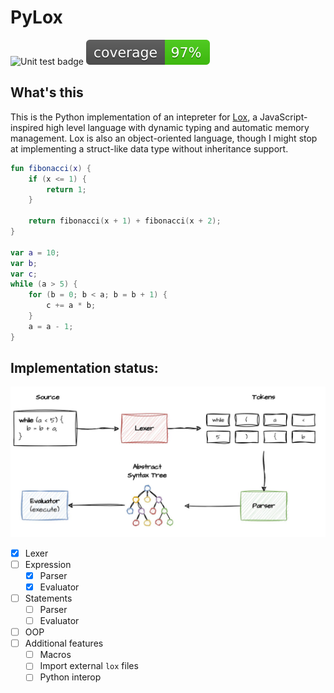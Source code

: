 # PyLox 

![Unit test badge](https://github.com/hungngocphat01/py3lox/actions/workflows/tests.yml/badge.svg)
![Coverage badge](coverage.svg)

## What's this 

This is the Python implementation of an intepreter for [Lox](https://craftinginterpreters.com/the-lox-language.html), a JavaScript-inspired high level language with dynamic typing and automatic memory management. Lox is also an object-oriented language, though I might stop at implementing a struct-like data type without inheritance support.

```kotlin
fun fibonacci(x) {
    if (x <= 1) {
        return 1;
    }

    return fibonacci(x + 1) + fibonacci(x + 2);
}

var a = 10;
var b;
var c;
while (a > 5) {
    for (b = 0; b < a; b = b + 1) {
        c += a * b;
    }
    a = a - 1;
}
```

## Implementation status:

![Pipeline](images/pipeline.jpg)

- [x] Lexer 
- [ ] Expression 
  - [x] Parser 
  - [x] Evaluator
- [ ] Statements 
  - [ ] Parser
  - [ ] Evaluator 
- [ ] OOP  
- [ ] Additional features
  - [ ] Macros
  - [ ] Import external `lox` files
  - [ ] Python interop
